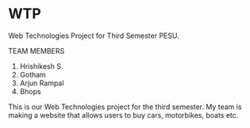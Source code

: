 # WTP
Web Technologies Project for Third Semester PESU.

TEAM MEMBERS
1. Hrishikesh S.     
2. Gotham        
3. Arjun Rampal    
4. Bhops

This is our Web Technologies project for the third semester.
My team is making a website that allows users to buy cars, motorbikes, boats etc.
